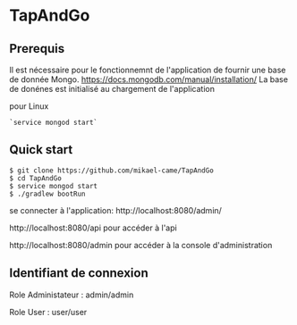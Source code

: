 # TapAndGo

## Prerequis

Il est nécessaire pour le fonctionnemnt de l'application de fournir une base de donnée Mongo.
https://docs.mongodb.com/manual/installation/
La base de donénes est initialisé au chargement de l'application
    
pour Linux  
    
    `service mongod start`



## Quick start

    $ git clone https://github.com/mikael-came/TapAndGo
    $ cd TapAndGo
    $ service mongod start
    $ ./gradlew bootRun
    
    
  se connecter à l'application: http://localhost:8080/admin/  
  
  http://localhost:8080/api pour accéder à l'api
  
  http://localhost:8080/admin pour accéder à la console d'administration 
    

## Identifiant de connexion

Role Administateur : admin/admin

Role User : user/user
 